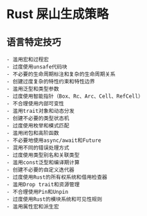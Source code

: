 # Rust 屎山生成策略

## 语言特定技巧
    - 滥用宏和过程宏
    - 过度使用unsafe代码块
    - 不必要的生命周期标注和复杂的生命周期关系
    - 创建过度复杂的特性约束和特性边界
    - 滥用泛型和类型参数
    - 过度使用智能指针（Box、Rc、Arc、Cell、RefCell）
    - 不合理使用内部可变性
    - 滥用trait对象和动态分发
    - 创建不必要的类型状态机
    - 过度使用枚举和模式匹配
    - 滥用闭包和高阶函数
    - 不必要地使用async/await和Future
    - 混用不同的错误处理方式
    - 过度使用类型别名和关联类型
    - 滥用const泛型和编译期计算
    - 创建不必要的自定义迭代器
    - 过度使用Rust的所有权系统和借用检查器
    - 滥用Drop trait和资源管理
    - 不合理使用Pin和Unpin
    - 过度使用Rust的模块系统和可见性规则
    - 滥用属性宏和派生宏 